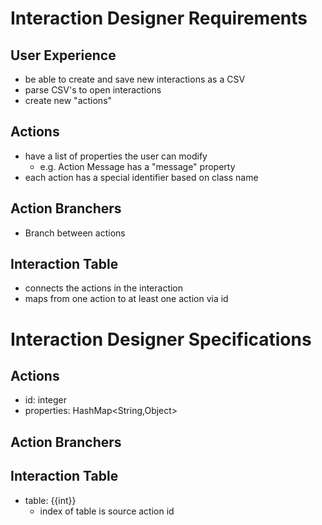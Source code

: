 # Interaction Designer Requirements
## User Experience
- be able to create and save new interactions as a CSV
- parse CSV's to open interactions
- create new "actions"


## Actions
- have a list of properties the user can modify
	- e.g. Action Message has a "message" property
- each action has a special identifier based on class name

## Action Branchers
- Branch between actions

## Interaction Table
- connects the actions in the interaction
- maps from one action to at least one action via id

# Interaction Designer Specifications
## Actions
- id: integer
- properties: HashMap<String,Object>

## Action Branchers

## Interaction Table
- table: {{int}}
	- index of table is source action id	
